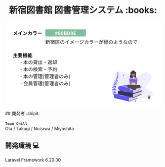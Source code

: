 <h1 align="center">新宿図書館 図書管理システム :books:</h1>

<img src="./image.png">
## 開発者 :shipit:

**`Team Chill`**<br>
Ota / Takagi / Nozawa / Miyashita

## 開発環境 :computer:

Laravel Framework 6.20.30
